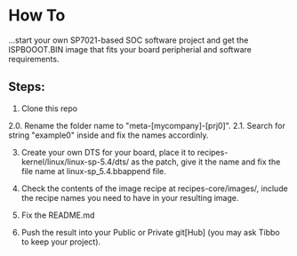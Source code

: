 # How To 

...start your own SP7021-based SOC software project and get the ISPBOOOT.BIN
image that fits your board peripherial and software requirements.

## Steps:

1. Clone this repo

2.0. Rename the folder name to "meta-[mycompany]-[prj0]".
2.1. Search for string "example0" inside and fix the names accordinly.

3. Create your own DTS for your board, place it to 
recipes-kernel/linux/linux-sp-5.4/dts/
as the patch, give it the name and fix the file name at
linux-sp_5.4.bbappend file.

4. Check the contents of the image recipe at recipes-core/images/,
include the recipe names you need to have in your resulting image.

5. Fix the README.md

6. Push the result into your Public or Private git[Hub]
(you may ask Tibbo to keep your project).



